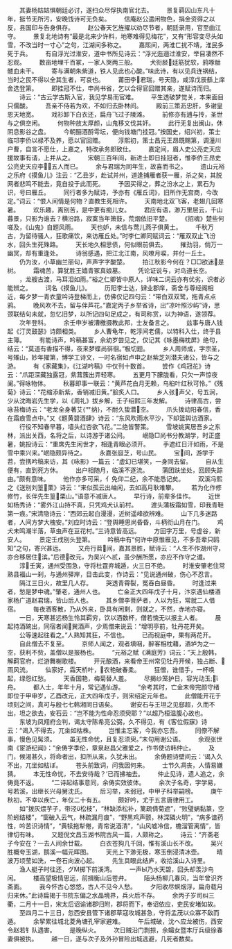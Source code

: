 <!-- { "loadSidebar": true } -->
　　其妻杨姑姑惧朝廷必讨，遂扫众尽俘执南官北去。
　　景复羁囚山东凡十年，挺节无所污，安晚饯诗可无负矣。
　　信庵赵公遣闲物色，捐金资得之以反，县国印与告身俱存。
　　赵公春天乞旌擢以劝尽节者，朝廷录用，官至曲江守。
　　景复北地诗有“最是北来少许料，地寒难得见梅花”，又有“形容变尽头如雪，不改当时一寸心”之句，江湖间多称之。
　　嘉熙间，两淮ㄈ扰不靖，淮民多死于兵。
　　有自浮光过淮安，道中书所见诗云：“浮光迤逦过淮安，举目凄然不忍观。
　　数亩地埋千百冢，一家人哭两三般。
　　犬衔胫廷筋犹软，鸦啄骷髅血未干。
　　寄与满朝朱紫道，铁人见此也心酸。”味此诗，有以见兵连祸结，当时之民不得以全其生者，可哀也。
　　莆田李君瑞，号天隐，咸淳戊辰繇上庠舍选登第。
　　即挂冠不仕，申尚书省，乞以合得官回赠其亲，遂赋诗而归。
　　诗云：“古云学古斯入官，我见学易而官难。
　　平生透破梦觉关，本来面目只儒酸。
　　吾亲不侍若为欢，不如归去卧林间。
　　殿前三策沥忠肝，多谢皇恩天地宽。
　　戏衫卸下白衣还，扁舟飞过子陵滩。
　　前修亦有逋与抟，圣世与之俱空闲。
　　何物种放太厚颜，山鬼移文伐其奸。
　　此行无复出闽山，休阴息影谷之盘。
　　今朝酾酒酹雩坛，便向钱塘门挂冠。”按国史，绍兴初，策士临邛李侨以禄不及养，愿以官回赠。
　　淳熙初，策士昌元王昂既赐第，调潼川户曹，自言不愿仕，上嘉之，特改承务郎致仕。
　　嘉定间，眉人史公亮史天应援故事有请，上并从之。
　　宋朝三百年间，新进士即日挂冠者，惟李侨王昂史公亮史天应李五人而已。
　　余与君瑞为同年生，故喜而书之。
　　遗山元裕之乐府《摸鱼儿》注云：“乙丑岁，赴试并州，道逢捕雁者获一雁，杀之矣，其脱网者悲鸣不能去，竟自投于此而死。
　　予因买得之，葬之汾水之上，累石为识，号曰雁丘。
　　同行者多为赋诗，予亦有《雁丘词》，旧所作无宫商，今改定。”词云：“恨人间情是何物？直教生死相许。
　　天南地北双飞客，老翅几回寒暑。
　　欢乐趣，离别苦，是中更有痴儿女。
　　君应有语，渺万里层云，千山暮景，只影为谁去？横汾路，寂寞当年箫鼓，荒烟依旧平楚。
　　《招魂》楚些何嗟及，《山鬼》自题风雨。
　　天也妒，未信与莺儿燕子俱黄土。
　　千秋万古，为留待骚人，狂歌痛饮，来访雁丘处。”时李仁卿同赋词云：“雁双双止飞汾水，回头生死殊路。
　　天长地久相思债，何似眼前俱去。
　　摧劲羽，倘万一幽冥，却有重逢处。
　　诗翁感遇，把江北江南，风嘹月唳，并付一丘土。
　　仍为汝，小草幽兰丽句，声声字字酸楚。
　　拍江秋影今何在？□□欲迷是树。
　　霜魂苦，算犹胜王嫱青冢真娘墓。
　　凭论证说与，对鸟道长空。
　　，龙艘古渡，马耳泪如雨。”裕之仁卿皆中原人，详味二词云亦有优劣，识者必能辨之。
　　词名《摸鱼儿》。
　　历阳李士达，肄业郡庠，斋舍与尊经阁相近，每夕梦一青衣童吟诗登梯而上，仿佛仅记四句云：“带白双双鹭，拖青点点鸦。
　　晚风吹不去，留与伴芦花。”嘉定丙子乡举省诗，出“凉叶照沙屿”诗，思颈联结句未就，忽忆旧梦，以所记四句足成之，有司称赏，以为神语，遂领荐。
　　次年登科。
　　余壬申岁被漕檄摄教此邦，士友备言之。
　　兹事与唐人钱起《汀灵鼓瑟》诗颇相类。
　　乡人曹龟年，乾淳间老儒，以特科入仕，终于县主簿。
　　有能诗声，吟稿甚富，余幼岁尝见之，仅记其《咏墨梅枕屏》绝句，结云：“莫道有香描不得，夜来梦蝶尚徘徊。”极切题。
　　乡人周师成，字宗圣，号雉山，妙年擢第，博学工诗文，一时名宿如卢申之赵紫芝刘潜夫诸公，皆与之游。
　　有《家藏集》，《江湖吟稿》中仅刊十数首。
　　尝作《鸡冠花》诗云：“爪距深藏独露冠，紫茸簇出弄轻寒。
　　五更月下朦胧看，只欠一声惊夜阑。”得咏物体。
　　秋暮即事一联云：“黄芦花白月无赖，乌桕叶红秋可怜。”《残菊》诗云：“花缩添新紫，香销减旧黄。”脍炙人口。
　　乡人张声父，号五涧，少从沈晦岩先生学，以《周礼》拔乡解，壬子绍熙三年发解。
　　诗律高古，尝咏苔梅诗云：“老龙全身著艾{艹纳}，不耐久蛰潜空。
　　爪头拨动阳春信，香在霜痕雪点中。”又《题黄碧酒肆》诗云：“东风吹雨水平沙，下却篮舆访酒家。
　　行役不知春早暮，墙头红杏欲飞花。”二绝皆警策。
　　雪坡姚寅居吾乡之东林，派出关西，名将之后，以诗游于诸公间。
　　岷隐□尚书分教湖学，时正盛暑，姚投诗云：“重席先生闲世才，相逢青眼必须开。
　　手遮红日汗如雨，不是雪中乘兴来。”岷隐颇异待之。
　　永嘉张庭芝，号山民。
　　宝间，游学于苕，尝携吟稿来访，其《咏影》一篇云：“虚幻已堪笑，一身同去留。
　　自从生便有，直到死方休。
　　出户相随月，临溪不逐流。
　　蒲团趺坐处，回顾失踪由。”颇有意味。
　　他作亦多可采，亻免仰二纪，余不能悉记矣。
　　双溪冯熙之《送别刘篁栗》诗云：“来似孤云出岫闲，去如高月耿难攀。
　　若为化作修修竹，长伴先生篁栗山。”语意不减唐人。
　　早行诗，前辈多佳作。
　　近世如杨秀诗：“雾外江山持不真，只凭鸡犬认前村。
　　渡头蒲板霜如雪，印我青鞋第一痕。”宋清隐诗云：“西郊云起白漫漫，近树遥峰欲辨难。
　　山下几多迷路者，人间方梦大槐安。”刘应时诗云：“登舆睡思尚昏昏，斗柄衔山月在门。
　　鸡犬未鸣潮半落，草虫声在豆花村。”三诗意皆高远。
　　方回字万里，号虚谷，新安人。
　　景定壬戌别头登第。
　　吟稿中有“何许中原惟雁见，不多吾辈只鸥知”之句，寄兴甚远。
　　又舟行苕间，嘉其景胜，赋诗云：“人生不作湖州守，亦合移居住滨。”后德改元，为吴兴ヘ贰，虽少酬所愿，亦应不作守之谶。
　　淳壬寅，通州受围急，守将杜霆弃城遁，火三日不绝。
　　时淮安肇老住常熟县福山一刹，与通州驿岸，目击此变，作诗云：“见说通州破，伤心不忍言。
　　隔江三日火，故里几人存。
　　哭透青霄裂，冤吞白昼昏。
　　时逢过来者，愁是梦中魂。”肇老，通州人也。
　　亡金正大四年戊子十月，汴京遇仙楼酒家杨广道赵君瑞，皆山后人也。
　　其乡僧李菩萨者，人以为狂，常就二人借宿。
　　每夜酒客散，乃从外来，卧具有闲剩，则就之，不然，赤地亦寝。
　　一日，天寒甚远杨生怜其羁穷，饮以酒数杯，僧若愧无以报主人者。
　　晨起持酒碗出，同宿者闻巽酒声，少焉僧来说云：“增明亭前，牡丹花开矣。
　　公等速起往看之。”人熟知其狂，不信也。
　　已而视庭中，果有两花开。
　　自此僧去不复至。
　　京师人闻之，观者填咽，醉客相枕藉，酒垆为之一空，获利不赀，盖僧以是报杨也。
　　“元裕之赋《满庭芳》词云：”天上殷韩，解羁官府，烂游舞榭歌楼。
　　开元酿酒，来看帝王州常见牡丹开候，独占断、雨风流。
　　仙家好，霜天桥叶，农艳破春柔。
　　狂僧，谁借手，一杯唤起，绿怨红愁。
　　天香国艳，梅菊替人羞。
　　尽揭纱笼护日，容光动玉舟。
　　都人士，年年十月，常记遇仙游。
　　“余考其时，亡金末帝完颜守绪即位于甲申岁，乙酉改元，正大四年戊子，则宋绍定元年也。
　　此僧能开花于顷刻之间，真可与殷七七韩湘同日语矣。
　　谢安石与王坦之见郄超，久而不出，坦之欲去，安石云：“岂不能为性命忍须臾耶？”以超乃桓温腹心故也。
　　东坡为凤翔府佥判，谒太守陈希亮公弼，久不得见，有《客位假寐》诗云：“谒入不得去，兀坐如枯株。
　　岂惟主忘客，今我亦忘吾。
　　同僚不解事，慢色见髯须。
　　虽无性命忧，且复忍须臾。”末句用谢公语。
　　余观张世南《宦游纪闻》：“余俦字季伦，章泉赵昌父雅爱之，作书使访韩仲止。
　　及门，候渴甚久，将命者出，扣所从来，久犹未出。
　　余俦题诗壁间云：‘谒入久不出，兀坐如枯ぼ。
　　苍头前致词，问我因何来。
　　士节久凋丧，人情易嫌猜。
　　本无性命忧，不去安待哉？’已而拂袖去。
　　仲止见诗，遗人追之，余俦竟不返。
　　“二诗起结事意同，余俦实效彼体。
　　余次子名奇，字学易，号若溪，出继长兴母舅沈氏。
　　后习举，未弱冠，中甲子科举嗣榜。
　　庚午秋初，不幸以疾亡，年仅二十有五。
　　颇好吟，尤于五言唐律用工。
　　如”拨灰煨芋子，带泾松枝”，“林缺添松补，篱疏倩菊遮”，“败璧蜗黏篆，空阶蚓结楼”，“窗破入云气，林疏漏月痕”，“野黑鸡声颤，林深磷火明”，“病多谙药性，吟苦识诗情”，“黄犊拖犁倦，青帘说酒清”，“山风嘘冷信，檐溜管离情”，皆律切有味。
　　又题倪文昌玉湖书院古风一篇，人颇称之。
　　诗云：“齐斋老子今安在？一去人间余廿载。
　　白衣苍狗几千回，惟有溪山长不改。
　　吴兴胜概夸玉湖，鹅溪一幅元晖图。
　　天光上下渺无极，寒玉倒浸清冰壶。
　　晴波万顷莹如洗，一卷石向波心起。
　　先生具眼此结庐，收拾溪山入诗里。
　　渔人艇子时往还，グ掷下前溪湾。
　　一声Ы乃水天碧，回头却羡沙鸟闲。
　　楼高望极情思远，前揖衡山后苍弁。
　　陌头杨柳几春风，当年曾识齐斋面。
　　我今怀古心悠悠，古人不见今人愁。
　　夕阳收尽螟烟浮，扁舟载月归来休。”此诗扁揭于书院东偏之水晶境界，兵火后不存。
　　余丙子岁司纠三衢，二月十一日，宋太后诏谕诸郡归附，郡将而下，奉诏依应，吏民安堵如故。
　　至四月二十三日，忽西安县管下诸郡草寇攻城甚急，守将孟茂以众寡不敌而遁。
　　余挈累往城北菱角塘孔宰家避难。
　　午后城破，沈ヘ应龙被伤，西安令赵若钅队遇害。
　　是晚纵火。
　　次日贼沿门剽掠，余孀女暨本厅兵级徐春妻俱被执。
　　越一日，遂与次子及外孙冒险出城逃避，几死者数矣。

